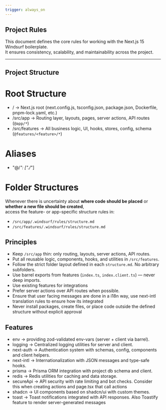 ```yaml
---
trigger: always_on
---
```


## Project Rules

This document defines the core rules for working with the Next.js 15 Windsurf boilerplate.  
It ensures consistency, scalability, and maintainability across the project.

---

## Project Structure

# Root Structure

- / → Next.js root (next.config.js, tsconfig.json, package.json, Dockerfile, pnpm-lock.yaml, etc.)
- /src/app → Routing layer, layouts, pages, server actions, API routes (`@app/*`)
- /src/features → All business logic, UI, hooks, stores, config, schema (`@features/<feature>/*`)

# Aliases

- "@/_": ["./_"]

# Folder Structures

Whenever there is uncertainty about **where code should be placed** or **whether a new file should be created**,  
access the feature- or app-specific structure rules in:

- `/src/app/.windsurf/rules/structure.md`
- `/src/features/.windsurf/rules/structure.md`

## Principles

- Keep `/src/app` thin: only routing, layouts, server actions, API routes.
- Put all reusable logic, components, hooks, and utilities in `/src/features`.
- Follow the strict folder layout defined in each `structure.md`. No arbitrary subfolders.
- Use barrel exports from features (`index.ts`, `index.client.ts`) — never deep imports.
- Use existing features for integrations
- Prefer server actions over API routes when possible.
- Ensure that user facing messages are done in a i18n way, use next-intl translation rules to ensure how its integrated
- Never install packages, create files, or place code outside the defined structure without explicit approval

## Features

- env → providing zod-validated env-vars (server + client via barrel).
- logging → Centralized logging utilities for server and client.
- next-auth → Authentication system with schemas, config, components and client helpers.
- next-intl → Internationalization with JSON messages and type-safe hooks.
- prisma → Prisma ORM integration with project db schema and client.
- redis → Redis utilities for caching and data storage.
- secureApi → API security with rate limiting and bot checks. Consider this when creating actions and page.tsx that call actions
- shadcn → UI components based on shadcn/ui with custom themes.
- toast → Toast notifications integrated with API responses. Also Toastify feature to render server-generated messages
